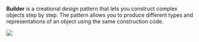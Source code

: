 

**Builder** is a creational design pattern that lets you construct complex objects step by step. The pattern allows you to produce different types and representations of an object using the same construction code.


<img src="https://refactoring.guru/images/patterns/diagrams/builder/structure.png?id=fe9e23559923ea0657aa5fe75efef333">

